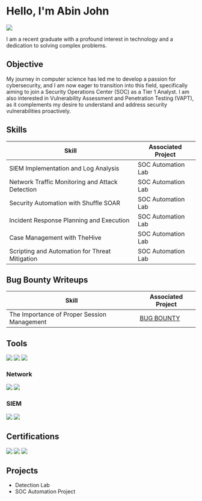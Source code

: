 # Hello, I'm Abin John
<a href="https://www.linkedin.com/in/abin-john-b98012258/"><img src="https://img.shields.io/badge/-LinkedIn-0072b1?&style=for-the-badge&logo=linkedin&logoColor=white" /></a>

I am a recent graduate with a profound interest in technology and a dedication to solving complex problems.

## Objective

My journey in computer science has led me to develop a passion for cybersecurity, and I am now eager to transition into this field, specifically aiming to join a Security Operations Center (SOC) as a Tier 1 Analyst. I am also interested in Vulnerability Assessment and Penetration Testing (VAPT), as it complements my desire to understand and address security vulnerabilities proactively.

## Skills

| Skill                                         | Associated Project         |
|-----------------------------------------------|----------------------------|
| SIEM Implementation and Log Analysis          | <!-- <a href="https://google.com">Detection Lab</a> --> SOC Automation Lab|
| Network Traffic Monitoring and Attack Detection |<!-- <a href="https://google.com">Detection Lab</a> --> SOC Automation Lab|
| Security Automation with Shuffle SOAR         | SOC Automation Lab|
| Incident Response Planning and Execution      | SOC Automation Lab|
| Case Management with TheHive                  | SOC Automation Lab|
| Scripting and Automation for Threat Mitigation | SOC Automation Lab|

## Bug Bounty Writeups


| Skill                                         | Associated Project         |
|-----------------------------------------------|----------------------------|
| The Importance of Proper Session Management      | <a href="https://abinjohntech.blogspot.com/2024/03/the-importance-of-proper-session.html">BUG BOUNTY</a>|

## Tools
<div>
 <img src="https://img.shields.io/badge/-TheHive-1679A7?&style=for-the-badge&logo=TheHive&logoColor=white" />
 <img src="https://img.shields.io/badge/-Shuffler-1679A7?&style=for-the-badge&logo=Shuffler&logoColor=white" />
 <img src="https://img.shields.io/badge/-Burp%20Suite-1679A7?&style=for-the-badge&logo=Burp%20Suite&logoColor=white" />
</div>

### Network
<div>
    <img src="https://img.shields.io/badge/-Wireshark-1679A7?&style=for-the-badge&logo=Wireshark&logoColor=white" />
    <img src="https://img.shields.io/badge/-tcpdump-EF3B2D?&style=for-the-badge&logo=tcpdump&logoColor=white" />
</div>

<!--
### Endpoint
<div>
    <img src="https://img.shields.io/badge/-Microsoft_Defender_for_Endpoint-00A4EF?&style=for-the-badge&logo=Microsoft&logoColor=white" />
    <img src="https://img.shields.io/badge/-Velociraptor-4B275F?&style=for-the-badge&logo=Velociraptor&logoColor=white" />
</div>
-->

### SIEM
<div>
    <img src="https://img.shields.io/badge/-Wazuh-1679A7?&style=for-the-badge&logo=Wazuh&logoColor=white" />
    <img src="https://img.shields.io/badge/-Splunk-000000?&style=for-the-badge&logo=Splunk&logoColor=white" />
</div>

## Certifications
<div>
<img src="https://img.shields.io/badge/-CEH-FF0000?&style=for-the-badge&logo=EC-Council&logoColor=white" />
<img src="https://img.shields.io/badge/-Certified%20Analytics%20Professional-007ACC?&style=for-the-badge&logo=DataCamp&logoColor=white" />
<img src="https://img.shields.io/badge/-Advanced%20Diploma%20in%20Cyber%20Defense-007ACC?&style=for-the-badge" />
<!--<img src="https://img.shields.io/badge/-CDSA-006400?&style=for-the-badge&logoColor=white" />
!<img src="https://img.shields.io/badge/-CCD-000080?&style=for-the-badge&logoColor=white" /> -->
</div>

## Projects
- Detection Lab
- SOC Automation Project

